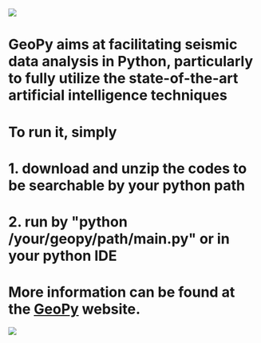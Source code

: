 # ![](https://github.com/geopyteam/geopy/blob/master/logo.png)
# GeoPy aims at facilitating seismic data analysis in Python, particularly to fully utilize the state-of-the-art artificial intelligence techniques
# To run it, simply
#     1. download and unzip the codes to be searchable by your python path
#     2. run by "python /your/geopy/path/main.py" or in your python IDE
# More information can be found at the [GeoPy](https://geopyinfo.wixsite.com/geopy) website.
![](https://github.com/haibindi/geopy/blob/master/snapshot.png)
